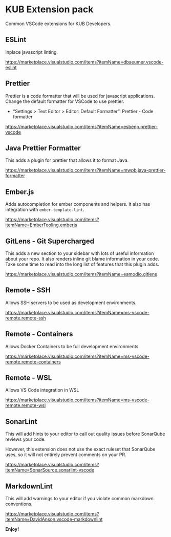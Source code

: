 # KUB Extension pack

Common VSCode extensions for KUB Developers.

## ESLint

Inplace javascript linting.

https://marketplace.visualstudio.com/items?itemName=dbaeumer.vscode-eslint

## Prettier

Prettier is a code formatter that will be used for javascript applications. Change the default formatter for VSCode to use prettier.

- “Settings > Text Editor > Editor: Default Formatter”: Prettier - Code formatter

https://marketplace.visualstudio.com/items?itemName=esbenp.prettier-vscode

## Java Prettier Formatter

This adds a plugin for prettier that allows it to format Java.

https://marketplace.visualstudio.com/items?itemName=mwpb.java-prettier-formatter

## Ember.js

Adds autocompletion for ember components and helpers.
It also has integration with `ember-template-lint`.

https://marketplace.visualstudio.com/items?itemName=EmberTooling.emberjs

## GitLens - Git Supercharged

This adds a new section to your sidebar with lots of useful information about your repo.
It also renders inline git blame information in your code.
Take some time to read into the long list of features that this plugin adds.

https://marketplace.visualstudio.com/items?itemName=eamodio.gitlens

## Remote - SSH

Allows SSH servers to be used as development environments.

https://marketplace.visualstudio.com/items?itemName=ms-vscode-remote.remote-ssh

## Remote - Containers

Allows Docker Containers to be full development environments.

https://marketplace.visualstudio.com/items?itemName=ms-vscode-remote.remote-containers

## Remote - WSL

Allows VS Code integration in WSL

https://marketplace.visualstudio.com/items?itemName=ms-vscode-remote.remote-wsl

## SonarLint

This will add hints to your editor to call out quality issues before SonarQube reviews your code.

However, this extension does not use the exact ruleset that SonarQube uses, so it will not entirely prevent comments on your PR.

https://marketplace.visualstudio.com/items?itemName=SonarSource.sonarlint-vscode

## MarkdownLint

This will add warnings to your editor if you violate common markdown conventions.

https://marketplace.visualstudio.com/items?itemName=DavidAnson.vscode-markdownlint

**Enjoy!**
